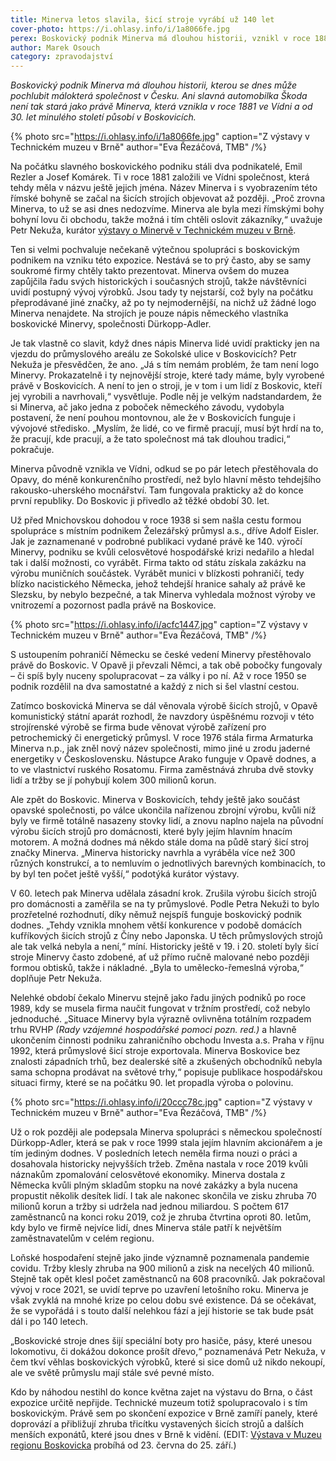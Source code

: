 ```yaml
---
title: Minerva letos slavila, šicí stroje vyrábí už 140 let
cover-photo: https://i.ohlasy.info/i/1a8066fe.jpg
perex: Boskovický podnik Minerva má dlouhou historii, vznikl v roce 1881 ve Vídni a od 30. let minulého století působí v Boskovicích. K výročí vznikla speciální výstava.
author: Marek Osouch
category: zpravodajství
---
```


*Boskovický podnik Minerva má dlouhou historii, kterou se dnes může pochlubit málokterá společnost v Česku. Ani slavná automobilka Škoda není tak stará jako právě Minerva, která vznikla v roce 1881 ve Vídni a od 30. let minulého století působí v Boskovicích.*

{% photo src="https://i.ohlasy.info/i/1a8066fe.jpg" caption="Z výstavy v Technickém muzeu v Brně" author="Eva Řezáčová, TMB" /%}

Na počátku slavného boskovického podniku stáli dva podnikatelé, Emil Rezler a Josef Komárek. Ti v roce 1881 založili ve Vídni společnost, která tehdy měla v názvu ještě jejich jména. Název Minerva i s vyobrazením této římské bohyně se začal na šicích strojích objevovat až později. „Proč zrovna Minerva, to už se asi dnes nedozvíme. Minerva ale byla mezi římskými bohy bohyní lovu či obchodu, takže možná i tím chtěli oslovit zákazníky,“ uvažuje Petr Nekuža, kurátor [výstavy o Minervě v Technickém muzeu v Brně](https://www.tmbrno.cz/akce/minerva-1881-2021/).

Ten si velmi pochvaluje nečekaně výtečnou spolupráci s boskovickým podnikem na vzniku této expozice. Nestává se to prý často, aby se samy soukromé firmy chtěly takto prezentovat. Minerva ovšem do muzea zapůjčila řadu svých historických i současných strojů, takže návštěvníci uvidí postupný vývoj výrobků. Jsou tady ty nejstarší, což byly na počátku přeprodávané jiné značky, až po ty nejmodernější, na nichž už žádné logo Minerva nenajdete. Na strojích je pouze nápis německého vlastníka boskovické Minervy, společnosti Dürkopp-Adler.

Je tak vlastně co slavit, když dnes nápis Minerva lidé uvidí prakticky jen na vjezdu do průmyslového areálu ze Sokolské ulice v Boskovicích? Petr Nekuža je přesvědčen, že ano. „Já s tím nemám problém, že tam není logo Minervy. Prokazatelně i ty nejnovější stroje, které tady máme, byly vyrobené právě v Boskovicích. A není to jen o stroji, je v tom i um lidí z Boskovic, kteří jej vyrobili a navrhovali,“ vysvětluje. Podle něj je velkým nadstandardem, že si Minerva, ač jako jedna z poboček německého závodu, vydobyla postavení, že není pouhou montovnou, ale že v Boskovicích funguje i vývojové středisko. „Myslím, že lidé, co ve firmě pracují, musí být hrdí na to, že pracují, kde pracují, a že tato společnost má tak dlouhou tradici,“ pokračuje.

Minerva původně vznikla ve Vídni, odkud se po pár letech přestěhovala do Opavy, do méně konkurenčního prostředí, než bylo hlavní město tehdejšího rakousko-uherského mocnářství. Tam fungovala prakticky až do konce první republiky. Do Boskovic ji přivedlo až těžké období 30. let.

Už před Mnichovskou dohodou v roce 1938 si sem našla cestu formou spolupráce s místním podnikem Železářský průmysl a.s., dříve Adolf Eisler. Jak je zaznamenané v podrobné publikaci vydané právě ke 140. výročí Minervy, podniku se kvůli celosvětové hospodářské krizi nedařilo a hledal tak i další možnosti, co vyrábět. Firma takto od státu získala zakázku na výrobu muničních součástek. Vyrábět munici v blízkosti pohraničí, tedy blízko nacistického Německa, jehož tehdejší hranice sahaly až právě ke Slezsku, by nebylo bezpečné, a tak Minerva vyhledala možnost výroby ve vnitrozemí a pozornost padla právě na Boskovice.

{% photo src="https://i.ohlasy.info/i/acfc1447.jpg" caption="Z výstavy v Technickém muzeu v Brně" author="Eva Řezáčová, TMB" /%}

S ustoupením pohraničí Německu se české vedení Minervy přestěhovalo právě do Boskovic. V Opavě ji převzali Němci, a tak obě pobočky fungovaly – či spíš byly nuceny spolupracovat – za války i po ní. Až v roce 1950 se podnik rozdělil na dva samostatné a každý z nich si šel vlastní cestou.

Zatímco boskovická Minerva se dál věnovala výrobě šicích strojů, v Opavě komunistický státní aparát rozhodl, že navzdory úspěšnému rozvoji v této strojírenské výrobě se firma bude věnovat výrobě zařízení pro petrochemický či energetický průmysl. V roce 1976 stála firma Armaturka Minerva n.p., jak zněl nový název společnosti, mimo jiné u zrodu jaderné energetiky v Československu. Nástupce Arako funguje v Opavě dodnes, a to ve vlastnictví ruského Rosatomu. Firma zaměstnává zhruba dvě stovky lidí a tržby se jí pohybují kolem 300 milionů korun.

Ale zpět do Boskovic. Minerva v Boskovicích, tehdy ještě jako součást opavské společnosti, po válce ukončila nařízenou zbrojní výrobu, kvůli níž byly ve firmě totálně nasazeny stovky lidí, a znovu naplno najela na původní výrobu šicích strojů pro domácnosti, které byly jejím hlavním hnacím motorem. A možná dodnes má někdo stále doma na půdě starý šicí stroj značky Minerva. „Minerva historicky navrhla a vyráběla více než 300 různých konstrukcí, a to nemluvím o jednotlivých barevných kombinacích, to by byl ten počet ještě vyšší,“ podotýká kurátor výstavy.

V 60. letech pak Minerva udělala zásadní krok. Zrušila výrobu šicích strojů pro domácnosti a zaměřila se na ty průmyslové. Podle Petra Nekuži to bylo prozřetelné rozhodnutí, díky němuž nejspíš funguje boskovický podnik dodnes. „Tehdy vznikla mnohem větší konkurence v podobě domácích kufříkových šicích strojů z Číny nebo Japonska. U těch průmyslových strojů ale tak velká nebyla a není,“ míní. Historicky ještě v 19. i 20. století byly šicí stroje Minervy často zdobené, ať už přímo ručně malované nebo později formou obtisků, takže i nákladné. „Byla to umělecko-řemeslná výroba,“ doplňuje Petr Nekuža.

Nelehké období čekalo Minervu stejně jako řadu jiných podniků po roce 1989, kdy se musela firma naučit fungovat v tržním prostředí, což nebylo jednoduché. „Situace Minervy byla výrazně ovlivněna totálním rozpadem trhu RVHP *(Rady vzájemné hospodářské pomoci pozn. red.)* a hlavně ukončením činnosti podniku zahraničního obchodu Investa a.s. Praha v říjnu 1992, která průmyslové šicí stroje exportovala. Minerva Boskovice bez znalosti západních trhů, bez dealerské sítě a zkušených obchodníků nebyla sama schopna prodávat na světové trhy,“ popisuje publikace hospodářskou situaci firmy, které se na počátku 90. let propadla výroba o polovinu.

{% photo src="https://i.ohlasy.info/i/20ccc78c.jpg" caption="Z výstavy v Technickém muzeu v Brně" author="Eva Řezáčová, TMB" /%}

Už o rok později ale podepsala Minerva spolupráci s německou společností Dürkopp-Adler, která se pak v roce 1999 stala jejím hlavním akcionářem a je tím jediným dodnes. V posledních letech neměla firma nouzi o práci a dosahovala historicky nejvyšších tržeb. Změna nastala v roce 2019 kvůli náznakům zpomalování celosvětové ekonomiky. Minerva dostala z Německa kvůli plným skladům stopku na nové zakázky a byla nucena propustit několik desítek lidí. I tak ale nakonec skončila ve zisku zhruba 70 milionů korun a tržby si udržela nad jednou miliardou. S počtem 617 zaměstnanců na konci roku 2019, což je zhruba čtvrtina oproti 80. letům, kdy bylo ve firmě nejvíce lidí, dnes Minerva stále patří k největším zaměstnavatelům v celém regionu.

Loňské hospodaření stejně jako jinde významně poznamenala pandemie covidu. Tržby klesly zhruba na 900 milionů a zisk na necelých 40 milionů. Stejně tak opět klesl počet zaměstnanců na 608 pracovníků. Jak pokračoval vývoj v roce 2021, se uvidí teprve po uzavření letošního roku. Minerva je však zvyklá na mnohé krize po celou dobu své existence. Dá se očekávat, že se vypořádá i s touto další nelehkou fází a její historie se tak bude psát dál i po 140 letech.

„Boskovické stroje dnes šijí speciální boty pro hasiče, pásy, které unesou lokomotivu, či dokážou dokonce prošít dřevo,“ poznamenává Petr Nekuža, v čem tkví věhlas boskovických výrobků, které si sice domů už nikdo nekoupí, ale ve světě průmyslu mají stále své pevné místo.

Kdo by náhodou nestihl do konce května zajet na výstavu do Brna, o část expozice určitě nepřijde. Technické muzeum totiž spolupracovalo i s tím boskovickým. Právě sem po skončení expozice v Brně zamíří panely, které doprovází a přibližují zhruba třicítku vystavených šicích strojů a dalších menších exponátů, které jsou dnes v Brně k vidění. (EDIT: [Výstava v Muzeu regionu Boskovicka](https://www.muzeum-boskovicka.cz/minerva) probíhá od 23. června do 25. září.)
